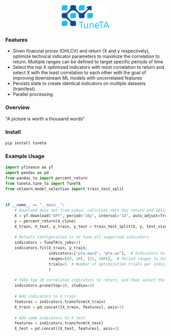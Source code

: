 <p align="center">
  <a href="https://github.com/jmrichardson/tuneta">
    <img src="images/logo.png" alt="tuneTA">
  </a>
</p>

### Features

* Given financial prices (OHLCV) and return (X and y respectively), optimize technical indicator parameters to maximize the correlation to return.  Multiple ranges can be defined to target specific periods of time
* Select the top X optimized indicators with most correlation to return and select X with the least correlation to each other with the goal of improving downstream ML models with uncorrelated features
* Persists state to create identical indicators on multiple datasets (train/test).
* Parallel processing

### Overview

"A picture is worth a thousand words"



### Install

```python
pip install tuneta
```

### Example Usage

```python
import yfinance as yf
import pandas as pd
from pandas_ta import percent_return
from tuneta.tune_ta import TuneTA
from sklearn.model_selection import train_test_split


if __name__ == "__main__":
    # Download data set from yahoo, calculate next day return and split into train and test
    X = yf.download("SPY", period="10y", interval="1d", auto_adjust=True)
    y = percent_return(X.close)
    X_train, X_test, y_train, y_test = train_test_split(X, y, test_size=.3)

    # Default configuration is to tune all supported indicators
    indicators = TuneTA(n_jobs=2)
    indicators.fit(X_train, y_train,
                   indicators=["pta.macd", "pta.ao"],  # Indicators to tune/optimize
                   ranges=[(0, 20), (21, 100)],  # Period ranges to tune for each indicator
                   trials=5  # Number of optimization trials per indicator per range
                   )

    # Take top 10 correlated indicators to return, and then select the 3 least correlated with each other
    indicators.prune(top=10, studies=3)

    # Add indicators to X_train
    features = indicators.transform(X_train)
    X_train = pd.concat([X_train, features], axis=1)

    # Add same indicators to X_test
    features = indicators.transform(X_test)
    X_test = pd.concat([X_test, features], axis=1)
```




